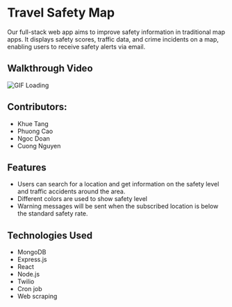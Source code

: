 # Travel Safety Map

Our full-stack web app aims to improve safety information in traditional map apps. It displays safety scores, traffic data, and crime incidents on a map, enabling users to receive safety alerts via email.

## Walkthrough Video

<img src="./Walkthrough.gif" alt="GIF Loading">

## Contributors:
- Khue Tang
- Phuong Cao
- Ngoc Doan
- Cuong Nguyen  

## Features
- Users can search for a location and get information on the safety level and traffic accidents around the area.
- Different colors are used to show safety level
- Warning messages will be sent when the subscribed location is below the standard safety rate.

## Technologies Used
- MongoDB
- Express.js
- React
- Node.js
- Twilio
- Cron job
- Web scraping
